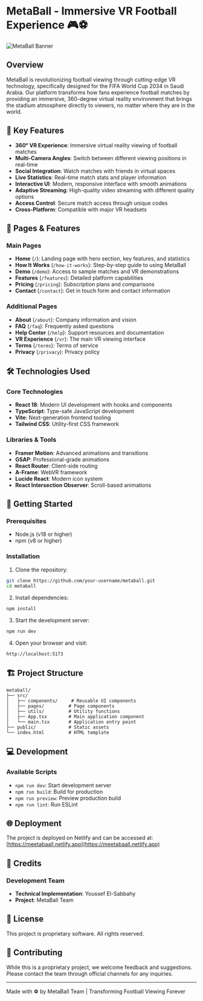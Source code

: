 # MetaBall - Immersive VR Football Experience 🎮⚽

![MetaBall Banner](https://images.unsplash.com/photo-1522778119026-d647f0596c20?ixlib=rb-4.0.3&auto=format&fit=crop&w=1920&q=80)

## Overview

MetaBall is revolutionizing football viewing through cutting-edge VR technology, specifically designed for the FIFA World Cup 2034 in Saudi Arabia. Our platform transforms how fans experience football matches by providing an immersive, 360-degree virtual reality environment that brings the stadium atmosphere directly to viewers, no matter where they are in the world.

## 🌟 Key Features

- **360° VR Experience**: Immersive virtual reality viewing of football matches
- **Multi-Camera Angles**: Switch between different viewing positions in real-time
- **Social Integration**: Watch matches with friends in virtual spaces
- **Live Statistics**: Real-time match stats and player information
- **Interactive UI**: Modern, responsive interface with smooth animations
- **Adaptive Streaming**: High-quality video streaming with different quality options
- **Access Control**: Secure match access through unique codes
- **Cross-Platform**: Compatible with major VR headsets

## 📱 Pages & Features

### Main Pages
- **Home** (`/`): Landing page with hero section, key features, and statistics
- **How It Works** (`/how-it-works`): Step-by-step guide to using MetaBall
- **Demo** (`/demo`): Access to sample matches and VR demonstrations
- **Features** (`/features`): Detailed platform capabilities
- **Pricing** (`/pricing`): Subscription plans and comparisons
- **Contact** (`/contact`): Get in touch form and contact information

### Additional Pages
- **About** (`/about`): Company information and vision
- **FAQ** (`/faq`): Frequently asked questions
- **Help Center** (`/help`): Support resources and documentation
- **VR Experience** (`/vr`): The main VR viewing interface
- **Terms** (`/terms`): Terms of service
- **Privacy** (`/privacy`): Privacy policy

## 🛠 Technologies Used

### Core Technologies
- **React 18**: Modern UI development with hooks and components
- **TypeScript**: Type-safe JavaScript development
- **Vite**: Next-generation frontend tooling
- **Tailwind CSS**: Utility-first CSS framework

### Libraries & Tools
- **Framer Motion**: Advanced animations and transitions
- **GSAP**: Professional-grade animations
- **React Router**: Client-side routing
- **A-Frame**: WebVR framework
- **Lucide React**: Modern icon system
- **React Intersection Observer**: Scroll-based animations

## 🚀 Getting Started

### Prerequisites
- Node.js (v18 or higher)
- npm (v8 or higher)

### Installation

1. Clone the repository:
```bash
git clone https://github.com/your-username/metaball.git
cd metaball
```

2. Install dependencies:
```bash
npm install
```

3. Start the development server:
```bash
npm run dev
```

4. Open your browser and visit:
```
http://localhost:5173
```

## 🏗 Project Structure

```
metaball/
├── src/
│   ├── components/     # Reusable UI components
│   ├── pages/         # Page components
│   ├── utils/         # Utility functions
│   ├── App.tsx        # Main application component
│   └── main.tsx       # Application entry point
├── public/            # Static assets
└── index.html         # HTML template
```

## 💻 Development

### Available Scripts

- `npm run dev`: Start development server
- `npm run build`: Build for production
- `npm run preview`: Preview production build
- `npm run lint`: Run ESLint

## 🌐 Deployment

The project is deployed on Netlify and can be accessed at:
[https://meetabaall.netlify.app](https://meetabaall.netlify.app)

## 👥 Credits

### Development Team
- **Technical Implementation**: Youssef El-Sabbahy
- **Project**: MetaBall Team

## 📄 License

This project is proprietary software. All rights reserved.

## 🤝 Contributing

While this is a proprietary project, we welcome feedback and suggestions. Please contact the team through official channels for any inquiries.

---

Made with ⚽ by MetaBall Team | Transforming Football Viewing Forever
